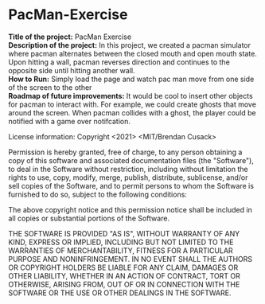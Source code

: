 # PacMan-Exercise

<b>Title of the project:</b> PacMan Exercise <br>
<b>Description of the project:</b> In this project, we created a pacman simulator where pacman alternates between the closed mouth and open mouth state. Upon hitting a wall, pacman reverses direction and continues to the opposite side until hitting another wall.<br>
<b>How to Run:</b> Simply load the page and watch pac man move from one side of the screen to the other</b><br>
<b>Roadmap of future improvements:</b> It would be cool to insert other objects for pacman to interact with. For example, we could create ghosts that move around the screen.  When pacman collides with a ghost, the player could be notified with a game over notifcation.

License information: Copyright <2021> <MIT/Brendan Cusack>

Permission is hereby granted, free of charge, to any person obtaining a copy of this software and associated documentation files (the "Software"), to deal in the Software without restriction, including without limitation the rights to use, copy, modify, merge, publish, distribute, sublicense, and/or sell copies of the Software, and to permit persons to whom the Software is furnished to do so, subject to the following conditions:

The above copyright notice and this permission notice shall be included in all copies or substantial portions of the Software.

THE SOFTWARE IS PROVIDED "AS IS", WITHOUT WARRANTY OF ANY KIND, EXPRESS OR IMPLIED, INCLUDING BUT NOT LIMITED TO THE WARRANTIES OF MERCHANTABILITY, FITNESS FOR A PARTICULAR PURPOSE AND NONINFRINGEMENT. IN NO EVENT SHALL THE AUTHORS OR COPYRIGHT HOLDERS BE LIABLE FOR ANY CLAIM, DAMAGES OR OTHER LIABILITY, WHETHER IN AN ACTION OF CONTRACT, TORT OR OTHERWISE, ARISING FROM, OUT OF OR IN CONNECTION WITH THE SOFTWARE OR THE USE OR OTHER DEALINGS IN THE SOFTWARE.
